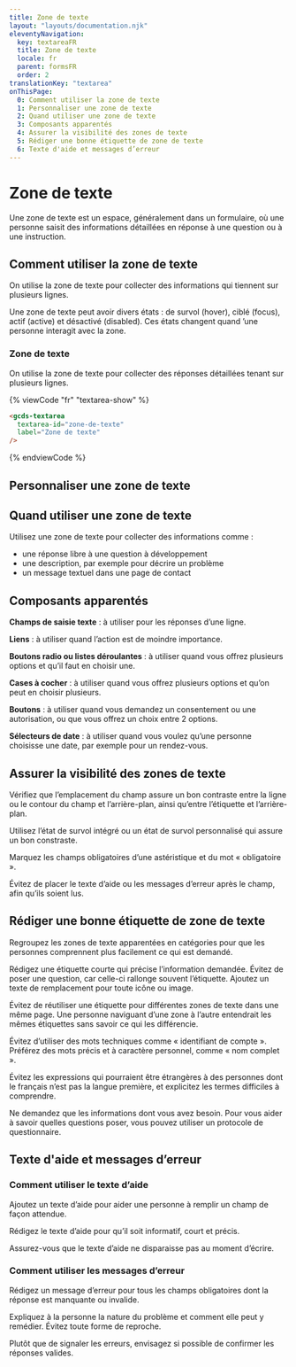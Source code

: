 ```yaml
---
title: Zone de texte
layout: "layouts/documentation.njk"
eleventyNavigation:
  key: textareaFR
  title: Zone de texte
  locale: fr
  parent: formsFR
  order: 2
translationKey: "textarea"
onThisPage:
  0: Comment utiliser la zone de texte
  1: Personnaliser une zone de texte
  2: Quand utiliser une zone de texte
  3: Composants apparentés
  4: Assurer la visibilité des zones de texte
  5: Rédiger une bonne étiquette de zone de texte
  6: Texte d'aide et messages d’erreur
---
```


# Zone de texte

Une zone de texte est un espace, généralement dans un formulaire, où une personne saisit des informations détaillées en réponse à une question ou à une instruction.

## Comment utiliser la zone de texte

On utilise la zone de texte pour collecter des informations qui tiennent sur plusieurs lignes.

Une zone de texte peut avoir divers états : de survol <span lang="en">(hover)</span>, ciblé <span lang="en">(focus)</span>, actif <span lang="en">(active)</span> et désactivé <span lang="en">(disabled)</span>. Ces états changent quand ’une personne interagit avec la zone.

### Zone de texte

<gcds-textarea
  textarea-id="zone-de-texte"
  label="Zone de texte"
/>

On utilise la zone de texte pour collecter des réponses détaillées tenant sur plusieurs lignes.

{% viewCode "fr" "textarea-show" %}

``` html
<gcds-textarea
  textarea-id="zone-de-texte"
  label="Zone de texte"
/>
```

{% endviewCode %}

## Personnaliser une zone de texte

## Quand utiliser une zone de texte

Utilisez une zone de texte pour collecter des informations comme :

- une réponse libre à une question à développement
- une description, par exemple pour décrire un problème
- un message textuel dans une page de contact

## Composants apparentés

**Champs de saisie texte** : à utiliser pour les réponses d’une ligne.

**Liens** : à utiliser quand l’action est de moindre importance.

**Boutons radio ou listes déroulantes** : à utiliser quand vous offrez plusieurs options et qu’il faut en choisir une.

**Cases à cocher** : à utiliser quand vous offrez plusieurs options et qu’on peut en choisir plusieurs.

**Boutons** : à utiliser quand vous demandez un consentement ou une autorisation, ou que vous offrez un choix entre 2 options.

**Sélecteurs de date** : à utiliser quand vous voulez qu’une personne choisisse une date, par exemple pour un rendez-vous.

## Assurer la visibilité des zones de texte

Vérifiez que l’emplacement du champ assure un bon contraste entre la ligne ou le contour du champ et l’arrière-plan, ainsi qu’entre l’étiquette et l’arrière-plan.

Utilisez l’état de survol intégré ou un état de survol personnalisé qui assure un bon constraste.
 
Marquez les champs obligatoires d’une astéristique et du mot « obligatoire ».

Évitez de placer le texte d’aide ou les messages d’erreur après le champ, afin qu’ils soient lus.

## Rédiger une bonne étiquette de zone de texte

Regroupez les zones de texte apparentées en catégories pour que les personnes comprennent plus facilement ce qui est demandé.

Rédigez une étiquette courte qui précise l’information demandée. Évitez de poser une question, car celle-ci rallonge souvent l’étiquette. Ajoutez un texte de remplacement pour toute icône ou image.

Évitez de réutiliser une étiquette pour différentes zones de texte dans une même page. Une personne naviguant d’une zone à l’autre entendrait les mêmes étiquettes sans savoir ce qui les différencie.

Évitez d’utiliser des mots techniques comme « identifiant de compte ». Préférez des mots précis et à caractère personnel, comme « nom complet ».

Évitez les expressions qui pourraient être étrangères à des personnes dont le français n’est pas la langue première, et explicitez les termes difficiles à comprendre.

Ne demandez que les informations dont vous avez besoin. Pour vous aider à savoir quelles questions poser, vous pouvez utiliser un protocole de questionnaire.

## Texte d'aide et messages d’erreur

### Comment utiliser le texte d’aide

Ajoutez un texte d’aide pour aider une personne à remplir un champ de façon attendue.

Rédigez le texte d’aide pour qu’il soit informatif, court et précis.

Assurez-vous que le texte d’aide ne disparaisse pas au moment d’écrire.

### Comment utiliser les messages d’erreur

Rédigez un message d’erreur pour tous les champs obligatoires dont la réponse est manquante ou invalide.

Expliquez à la personne la nature du problème et comment elle peut y remédier. Évitez toute forme de reproche.

Plutôt que de signaler les erreurs, envisagez si possible de confirmer les réponses valides.
